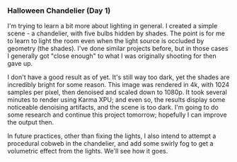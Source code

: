 ### Halloween Chandelier (Day 1)

I'm trying to learn a bit more about lighting in general. I created a simple scene - a chandelier, with five
bulbs hidden by shades. The point is for me to learn to light the room even when the light source is occluded
by geometry (the shades). I've done similar projects before, but in those cases I generally got "close enough"
to what I was originally shooting for then gave up.

I don't have a good result as of yet. It's still way too dark, yet the shades are incredibly bright for some
reason. This image was rendered in 4k, with 1024 samples per pixel, then denoised and scaled down to 1080p.
It took several minutes to render using Karma XPU; and even so, the results display some noticeable denoising
artifacts, and the scene is too dark. I'm going to do some research and continue this project tomorrow;
hopefully I can improve the output then.

In future practices, other than fixing the lights, I also intend to attempt a procedural cobweb in the
chandelier, and add some swirly fog to get a volumetric effect from the lights. We'll see how it goes.
